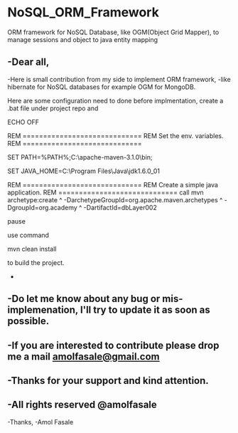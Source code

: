 NoSQL_ORM_Framework
===================

ORM framework for NoSQL Database, like OGM(Object Grid Mapper), to manage sessions and object to java entity mapping


-Dear all,
-
-Here is small contribution from my side to implement ORM framework, 
-like hibernate for NoSQL databases for example OGM for MongoDB.

Here are some configuration need to done before implmentation, create a .bat file under project repo and

ECHO OFF
 
REM =============================
REM Set the env. variables.
REM =============================

SET PATH=%PATH%;C:\apache-maven-3.1.0\bin;

SET JAVA_HOME=C:\Program Files\Java\jdk1.6.0_01

REM =============================
REM Create a simple java application.
REM =============================
call mvn archetype:create ^
-DarchetypeGroupId=org.apache.maven.archetypes ^
-DgroupId=org.academy ^
-DartifactId=dbLayer002

pause


use command

mvn clean install

to build the project.

-
-Do let me know about any bug or mis-implemenation, I'll try to update it as soon as possible.  
-
-If you are interested to contribute please drop me a mail amolfasale@gmail.com
-
-Thanks for your support and kind attention.  
-
-All rights reserved @amolfasale
-  
-Thanks,
-Amol Fasale

